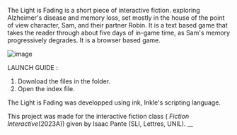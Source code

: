 The Light is Fading is a short piece of interactive fiction. exploring Alzheimer's disease and memory loss, set mostly in the house of the point of view character, Sam, and their partner Robin. It is a text based game
    that takes the reader through about five days of in-game time, as Sam's memory progressively degrades. It is a browser based game.  

![image](https://github.com/m-bhreathnach/The-Light-is-Fading---IF/assets/157715855/361eb5a3-0545-43a0-80ff-32c6cd1444c4)

LAUNCH GUIDE : 
1) Download the files in the folder.
2) Open the index file.

The Light is Fading was developped using ink, Inkle's scripting language. 

 This project was made for the interactive fiction class ( _Fiction Interactive_(2023A)) given by Isaac Pante (SLI, Lettres, UNIL). __
